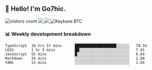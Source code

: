 ## 👋 Hello! I'm Go7hic.

 ![visitors count](https://visitors-by-url-pls-dont-use-this-in-your-repo.vercel.app/Go7hic-github-readme)
 <a href="https://twitter.com/Go7hic">
    <img src="https://img.shields.io/badge/-@Go7hic-1ca0f1?style=flat-square&labelColor=1ca0f1&logo=twitter&logoColor=white&link=https://twitter.com/Go7hic">
   <a/>
   <a href="mailto:gtfx0209@gmail.com">
    <img src="https://img.shields.io/badge/-gtfx0209@gmail.com-c14438?style=flat-square&logo=Gmail&logoColor=white&link=mailto:gtfx0209@gmail.com">
   <a/>
    ![Keybase BTC](https://img.shields.io/keybase/btc/Go7hic)
 <!--
🔭 I’m currently working
🌱 I’m currently learning
💬 Ask me about 
📫 How to reach me: 
⚡ Fun fact: 
-->
 <!--
![My Github Stats](https://github-readme-stats.vercel.app/api?username=Go7hic&show_icons=true&count_private=true)

-->

### 📊 Weekly development breakdown
<!--START_SECTION:waka-->
```text
TypeScript  10 hrs 57 mins      ███████████████████░░░░░░   79.34 
LESS        1 hr 5 mins         ██░░░░░░░░░░░░░░░░░░░░░░░   7.91 
JavaScript  55 mins             █░░░░░░░░░░░░░░░░░░░░░░░░   6.64 
Markdown    24 mins             ░░░░░░░░░░░░░░░░░░░░░░░░░   2.89 
YAML        13 mins             ░░░░░░░░░░░░░░░░░░░░░░░░░   1.64
```
<!--END_SECTION:waka-->

